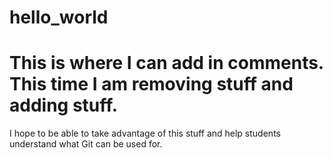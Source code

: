 # hello_world
# This is where I can add in comments.  This time I am removing stuff and adding stuff. 

I hope to be able to take advantage of this stuff and help students understand what Git can be used for. 

